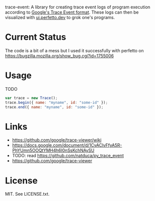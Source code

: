 trace-event: A library for creating trace event logs of program
execution according to [Google's Trace Event
format](https://docs.google.com/document/d/1CvAClvFfyA5R-PhYUmn5OOQtYMH4h6I0nSsKchNAySU).
These logs can then be visualized with
[ui.perfetto.dev](https://ui.perfetto.dev/) to grok one's programs.

# Current Status

The code is a bit of a mess but I used it successfully with perfetto
on https://bugzilla.mozilla.org/show_bug.cgi?id=1755006

# Usage

TODO

```javascript
var trace = new Trace();
trace.begin({ name: "myname", id: "some-id" });
trace.end({ name: "myname", id: "some-id" });
```

# Links

* https://github.com/google/trace-viewer/wiki
* https://docs.google.com/document/d/1CvAClvFfyA5R-PhYUmn5OOQtYMH4h6I0nSsKchNAySU
* TODO: read https://github.com/natduca/py_trace_event
* https://github.com/google/trace-viewer

# License

MIT. See LICENSE.txt.
